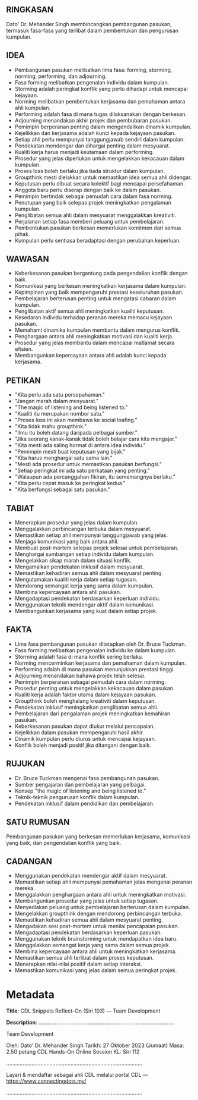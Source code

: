## RINGKASAN
Dato' Dr. Mehander Singh membincangkan pembangunan pasukan, termasuk fasa-fasa yang terlibat dalam pembentukan dan pengurusan kumpulan.

## IDEA
- Pembangunan pasukan melibatkan lima fasa: forming, storming, norming, performing, dan adjourning.
- Fasa forming melibatkan pengenalan individu dalam kumpulan.
- Storming adalah peringkat konflik yang perlu dihadapi untuk mencapai kejayaan.
- Norming melibatkan pembentukan kerjasama dan pemahaman antara ahli kumpulan.
- Performing adalah fasa di mana tugas dilaksanakan dengan berkesan.
- Adjourning menandakan akhir projek dan pembubaran pasukan.
- Pemimpin berperanan penting dalam mengendalikan dinamik kumpulan.
- Kejelikkan dan kerjasama adalah kunci kepada kejayaan pasukan.
- Setiap ahli perlu mempunyai tanggungjawab sendiri dalam kumpulan.
- Pendekatan mendengar dan dihargai penting dalam mesyuarat.
- Kualiti kerja harus menjadi keutamaan dalam performing.
- Prosedur yang jelas diperlukan untuk mengelakkan kekacauan dalam kumpulan.
- Proses loss boleh berlaku jika tiada struktur dalam kumpulan.
- Groupthink mesti dielakkan untuk memastikan idea semua ahli didengar.
- Keputusan perlu dibuat secara kolektif bagi mencapai persefahaman.
- Anggota baru perlu diserap dengan baik ke dalam pasukan.
- Pemimpin bertindak sebagai pemudah cara dalam fasa norming.
- Penutupan yang baik selepas projek meningkatkan pengalaman kumpulan.
- Penglibatan semua ahli dalam mesyuarat menggalakkan kreativiti.
- Perjalanan setiap fasa memberi peluang untuk pembelajaran.
- Pembentukan pasukan berkesan memerlukan komitmen dari semua pihak.
- Kumpulan perlu sentiasa beradaptasi dengan perubahan keperluan.

## WAWASAN
- Keberkesanan pasukan bergantung pada pengendalian konflik dengan baik.
- Komunikasi yang berkesan meningkatkan kerjasama dalam kumpulan.
- Kepimpinan yang baik mempengaruhi prestasi keseluruhan pasukan.
- Pembelajaran berterusan penting untuk mengatasi cabaran dalam kumpulan.
- Penglibatan aktif semua ahli meningkatkan kualiti keputusan.
- Kesedaran individu terhadap peranan mereka memacu kejayaan pasukan.
- Memahami dinamika kumpulan membantu dalam mengurus konflik.
- Penghargaan antara ahli meningkatkan motivasi dan kualiti kerja.
- Prosedur yang jelas membantu dalam mencapai matlamat secara efisien.
- Membangunkan kepercayaan antara ahli adalah kunci kepada kerjasama.

## PETIKAN
- "Kita perlu ada satu persepahaman."
- "Jangan marah dalam mesyuarat."
- "The magic of listening and being listened to."
- "Kualiti itu merupakan nombor satu."
- "Proses loss ini akan membawa ke social loafing."
- "Kita tidak mahu groupthink."
- "Ilmu itu boleh datang daripada pelbagai sumber."
- "Jika seorang kanak-kanak tidak boleh belajar cara kita mengajar."
- "Kita mesti ada saling hormat di antara idea individu."
- "Pemimpin mesti buat keputusan yang bijak."
- "Kita harus menghargai satu sama lain."
- "Mesti ada prosedur untuk memastikan pasukan berfungsi."
- "Setiap peringkat ini ada satu perkataan yang penting."
- "Walaupun ada percanggahan fikiran, itu sememangnya berlaku."
- "Kita perlu cepat masuk ke peringkat kedua."
- "Kita berfungsi sebagai satu pasukan."

## TABIAT
- Menerapkan prosedur yang jelas dalam kumpulan.
- Menggalakkan perbincangan terbuka dalam mesyuarat.
- Memastikan setiap ahli mempunyai tanggungjawab yang jelas.
- Menjaga komunikasi yang baik antara ahli.
- Membuat post-mortem selepas projek selesai untuk pembelajaran.
- Menghargai sumbangan setiap individu dalam kumpulan.
- Mengelakkan sikap marah dalam situasi konflik.
- Mengamalkan pendekatan inklusif dalam mesyuarat.
- Memastikan kehadiran semua ahli dalam mesyuarat penting.
- Mengutamakan kualiti kerja dalam setiap tugasan.
- Mendorong semangat kerja yang sama dalam kumpulan.
- Membina kepercayaan antara ahli pasukan.
- Mengadaptasi pendekatan berdasarkan keperluan individu.
- Menggunakan teknik mendengar aktif dalam komunikasi.
- Membangunkan kerjasama yang kuat dalam setiap projek.

## FAKTA
- Lima fasa pembangunan pasukan ditetapkan oleh Dr. Bruce Tuckman.
- Fasa forming melibatkan pengenalan individu ke dalam kumpulan.
- Storming adalah fasa di mana konflik sering berlaku.
- Norming mencerminkan kerjasama dan pemahaman dalam kumpulan.
- Performing adalah di mana pasukan menunjukkan prestasi tinggi.
- Adjourning menandakan bahawa projek telah selesai.
- Pemimpin berperanan sebagai pemudah cara dalam norming.
- Prosedur penting untuk mengelakkan kekacauan dalam pasukan.
- Kualiti kerja adalah faktor utama dalam kejayaan pasukan.
- Groupthink boleh menghalang kreativiti dalam keputusan.
- Pendekatan inklusif meningkatkan penglibatan semua ahli.
- Pembelajaran dari pengalaman projek meningkatkan kemahiran pasukan.
- Keberkesanan pasukan dapat diukur melalui pencapaian.
- Kejelikkan dalam pasukan mempengaruhi hasil akhir.
- Dinamik kumpulan perlu diurus untuk mencapai kejayaan.
- Konflik boleh menjadi positif jika ditangani dengan baik.

## RUJUKAN
- Dr. Bruce Tuckman mengenai fasa pembangunan pasukan.
- Sumber pengajaran dan pembelajaran yang pelbagai.
- Konsep "the magic of listening and being listened to."
- Teknik-teknik pengurusan konflik dalam kumpulan.
- Pendekatan inklusif dalam pendidikan dan pembelajaran.

## SATU RUMUSAN
Pembangunan pasukan yang berkesan memerlukan kerjasama, komunikasi yang baik, dan pengendalian konflik yang baik.

## CADANGAN
- Menggunakan pendekatan mendengar aktif dalam mesyuarat.
- Memastikan setiap ahli mempunyai pemahaman jelas mengenai peranan mereka.
- Menggalakkan penghargaan antara ahli untuk meningkatkan motivasi.
- Membangunkan prosedur yang jelas untuk setiap tugasan.
- Menyediakan peluang untuk pembelajaran berterusan dalam kumpulan.
- Mengelakkan groupthink dengan mendorong perbincangan terbuka.
- Memastikan kehadiran semua ahli dalam mesyuarat penting.
- Mengadakan sesi post-mortem untuk menilai pencapaian pasukan.
- Mengadaptasi pendekatan berdasarkan keperluan pasukan.
- Menggunakan teknik brainstorming untuk mendapatkan idea baru.
- Menggalakkan semangat kerja yang sama dalam semua projek.
- Membina kepercayaan antara ahli untuk meningkatkan kerjasama.
- Memastikan semua ahli terlibat dalam proses keputusan.
- Menerapkan nilai-nilai positif dalam setiap interaksi.
- Memastikan komunikasi yang jelas dalam semua peringkat projek.

# Metadata
**Title**: CDL Snippets Reflect-On (Siri 103) — Team Development

**Description**: ...........................................................................................

Team Development

Oleh: Dato' Dr. Mehander Singh
Tarikh: 27  Oktober 2023 (Jumaat)
Masa: 2.50 petang
CDL Hands-On Online Session KL: Siri 112

...........................................................................................

Layari & mendaftar sebagai ahli CDL melalui portal CDL — https://www.connectingdots.my/

...........................................................................................